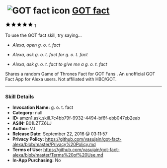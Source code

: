 # &nbsp;<img src="skill_icon" alt="GOT fact icon" width="36"> [GOT fact](http://alexa.amazon.com/#skills/amzn1.ask.skill.7c4bb79f-9932-4494-bf6f-ebb047eb2eab)
![5 stars](../../images/ic_star_black_18dp_1x.png)![5 stars](../../images/ic_star_black_18dp_1x.png)![5 stars](../../images/ic_star_black_18dp_1x.png)![5 stars](../../images/ic_star_black_18dp_1x.png)![5 stars](../../images/ic_star_black_18dp_1x.png) 1

To use the GOT fact skill, try saying...

* *Alexa, open g. o. t. fact*

* *Alexa, ask g. o. t. fact for g. o. t. fact*

* *Alexa, ask g. o. t. fact to give me a g. o. t. fact*

Shares a random Game of Thrones Fact for GOT Fans . An unofficial GOT Fact App for Alexa users. Not affiliated with HBO/GOT.

***

### Skill Details

* **Invocation Name:** g. o. t. fact
* **Category:** null
* **ID:** amzn1.ask.skill.7c4bb79f-9932-4494-bf6f-ebb047eb2eab
* **ASIN:** B01LZTZ6LJ
* **Author:** VJ
* **Release Date:** September 22, 2016 @ 03:11:57
* **Privacy Policy:** https://github.com/vasujain/got-fact-alexa/blob/master/Privacy%20Policy.md
* **Terms of Use:** https://github.com/vasujain/got-fact-alexa/blob/master/Terms%20of%20Use.md
* **In-App Purchasing:** No
